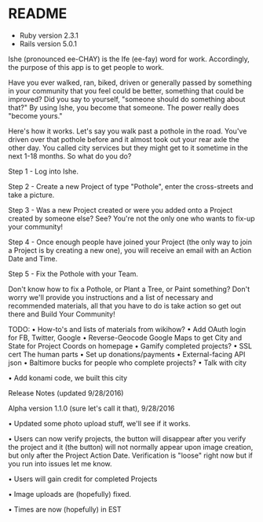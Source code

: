 # README

* Ruby version 2.3.1
* Rails version 5.0.1

Ishe (pronounced ee-CHAY) is the Ife (ee-fay) word for work. Accordingly, the purpose of this app is to get people to work.

Have you ever walked, ran, biked, driven or generally passed by something in your community that you feel could be better, something that could be improved? Did you say to yourself, "someone should do something about that?" By using Ishe, you become that someone. The power really does "become yours."

Here's how it works. Let's say you walk past a pothole in the road. You've driven over that pothole before and it almost took out your rear axle the other day. You called city services but they might get to it sometime in the next 1-18 months. So what do you do?

Step 1 - Log into Ishe.

Step 2 - Create a new Project of type "Pothole", enter the cross-streets and take a picture.

Step 3 - Was a new Project created or were you added onto a Project created by someone else? See? You're not the only one who wants to fix-up your community!

Step 4 - Once enough people have joined your Project (the only way to join a Project is by creating a new one), you will receive an email with an Action Date and Time.

Step 5 - Fix the Pothole with your Team.

Don't know how to fix a Pothole, or Plant a Tree, or Paint something? Don't worry we'll provide you instructions and a list of necessary and recommended materials, all that you have to do is take action so get out there and Build Your Community!

TODO:
• How-to's and lists of materials from wikihow?
• Add OAuth login for FB, Twitter, Google
• Reverse-Geocode Google Maps to get City and State for Project Coords on homepage
• Gamify completed projects?
• SSL cert
The human parts
• Set up donations/payments
• External-facing API json
• Baltimore bucks for people who complete projects?
• Talk with city

• Add konami code, we built this city


Release Notes (updated 9/28/2016)

Alpha version 1.1.0 (sure let's call it that), 9/28/2016

• Updated some photo upload stuff, we'll see if it works.

• Users can now verify projects, the button will disappear after you verify the project and it (the button) will not normally appear upon image creation, but only after the Project Action Date. Verification is "loose" right now but if you run into issues let me know.

• Users will gain credit for completed Projects

• Image uploads are (hopefully) fixed.

• Times are now (hopefully) in EST
